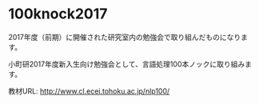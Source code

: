 # 100knock2017

2017年度（前期）に開催された研究室内の勉強会で取り組んだものになります。


小町研2017年度新入生向け勉強会として、言語処理100本ノックに取り組みます。

教材URL: http://www.cl.ecei.tohoku.ac.jp/nlp100/
